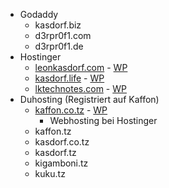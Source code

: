 - Godaddy
	- kasdorf.biz
	- d3rpr0f1.com
	- d3rpr0f1.de
- Hostinger
	- [leonkasdorf.com](https://leonkasdorf.com/) - [WP](https://leonkasdorf.com/wp-admin/)
	- [kasdorf.life](https://kasdorf.life) - [WP](https://kasdorf.life/wp-admin/about.php)
	- [lktechnotes.com](https://lktechnotes.com/) - [WP](https://lktechnotes.com/wp-admin/index.php)
- Duhosting (Registriert auf Kaffon)
	- [kaffon.co.tz](https://www.kaffon.co.tz/) - [WP](https://kaffon.co.tz/wp-admin/)
		- Webhosting bei Hostinger
	- kaffon.tz
	- kasdorf.co.tz
	- kasdorf.tz
	- kigamboni.tz
	- kuku.tz